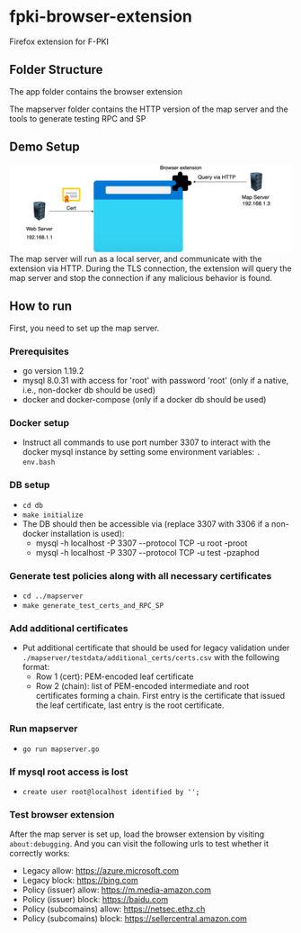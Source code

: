 # fpki-browser-extension
Firefox extension for F-PKI

## Folder Structure
The app folder contains the browser extension

The mapserver folder contains the HTTP version of the map server and the tools to generate testing RPC and SP

## Demo Setup
![Alt text](images/overview.png?raw=true"Overview")
The map server will run as a local server, and communicate with the extension via HTTP. During the TLS connection, the extension will query the map server and stop the connection if any malicious behavior is found.

## How to run
First, you need to set up the map server.

### Prerequisites
- go version 1.19.2
- mysql 8.0.31 with access for 'root' with password 'root' (only if a native, i.e., non-docker db should be used)
- docker and docker-compose (only if a docker db should be used)

### Docker setup
- Instruct all commands to use port number 3307 to interact with the docker mysql instance by setting some environment variables: ``. env.bash``

### DB setup
- ``cd db``
- ``make initialize``
- The DB should then be accessible via (replace 3307 with 3306 if a non-docker installation is used):
  - mysql -h localhost -P 3307 --protocol TCP -u root -proot
  - mysql -h localhost -P 3307 --protocol TCP -u test -pzaphod

### Generate test policies along with all necessary certificates
- ``cd ../mapserver``
- ``make generate_test_certs_and_RPC_SP``

### Add additional certificates
- Put additional certificate that should be used for legacy validation under ``./mapserver/testdata/additional_certs/certs.csv`` with the following format:
  - Row 1 (cert): PEM-encoded leaf certificate
  - Row 2 (chain): list of PEM-encoded intermediate and root certificates forming a chain. First entry is the certificate that issued the leaf certificate, last entry is the root certificate.

### Run mapserver
- ``go run mapserver.go``

### If mysql root access is lost
- ``create user root@localhost identified by '';``

### Test browser extension
After the map server is set up, load the browser extension by visiting ``about:debugging``. And you can visit the following urls to test whether it correctly works:

- Legacy allow: https://azure.microsoft.com
- Legacy block: https://bing.com
- Policy (issuer) allow: https://m.media-amazon.com
- Policy (issuer) block: https://baidu.com
- Policy (subcomains) allow: https://netsec.ethz.ch
- Policy (subcomains) block: https://sellercentral.amazon.com
